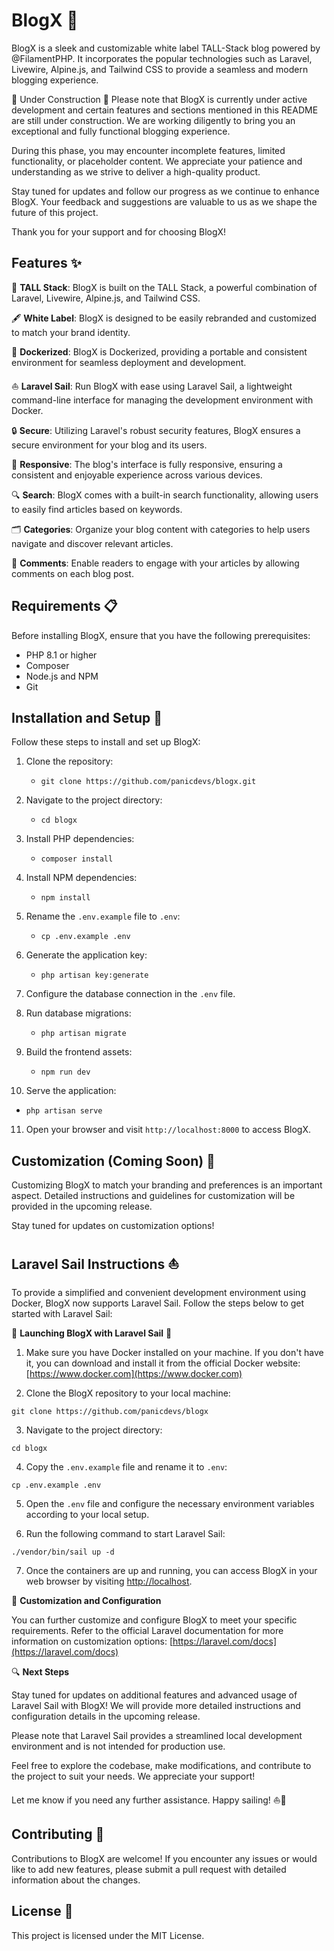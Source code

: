 # BlogX 📝

BlogX is a sleek and customizable white label TALL-Stack blog powered by @FilamentPHP. It incorporates the popular technologies such as Laravel, Livewire, Alpine.js, and Tailwind CSS to provide a seamless and modern blogging experience.

🚧 Under Construction 🚧
Please note that BlogX is currently under active development and certain features and sections mentioned in this README are still under construction. We are working diligently to bring you an exceptional and fully functional blogging experience.

During this phase, you may encounter incomplete features, limited functionality, or placeholder content. We appreciate your patience and understanding as we strive to deliver a high-quality product.

Stay tuned for updates and follow our progress as we continue to enhance BlogX. Your feedback and suggestions are valuable to us as we shape the future of this project.

Thank you for your support and for choosing BlogX!

## Features ✨

📌 **TALL Stack**: BlogX is built on the TALL Stack, a powerful combination of Laravel, Livewire, Alpine.js, and Tailwind CSS.

🖋️ **White Label**: BlogX is designed to be easily rebranded and customized to match your brand identity.

🐳 **Dockerized**: BlogX is Dockerized, providing a portable and consistent environment for seamless deployment and development.

⛵️ **Laravel Sail**: Run BlogX with ease using Laravel Sail, a lightweight command-line interface for managing the development environment with Docker.

🔒 **Secure**: Utilizing Laravel's robust security features, BlogX ensures a secure environment for your blog and its users.

🌈 **Responsive**: The blog's interface is fully responsive, ensuring a consistent and enjoyable experience across various devices.

🔍 **Search**: BlogX comes with a built-in search functionality, allowing users to easily find articles based on keywords.

🗂️ **Categories**: Organize your blog content with categories to help users navigate and discover relevant articles.

💬 **Comments**: Enable readers to engage with your articles by allowing comments on each blog post.

## Requirements 📋

Before installing BlogX, ensure that you have the following prerequisites:

- PHP 8.1 or higher
- Composer
- Node.js and NPM
- Git

## Installation and Setup 🚀

Follow these steps to install and set up BlogX:

1. Clone the repository:
   - `git clone https://github.com/panicdevs/blogx.git`

2. Navigate to the project directory:
   - `cd blogx`

3. Install PHP dependencies:
   - `composer install`

4. Install NPM dependencies:
   - `npm install`

5. Rename the `.env.example` file to `.env`:
   - `cp .env.example .env`

6. Generate the application key:
   - `php artisan key:generate`

7. Configure the database connection in the `.env` file.

8. Run database migrations:
   - `php artisan migrate`

9. Build the frontend assets:
   - `npm run dev`

10. Serve the application:
   - `php artisan serve`

11. Open your browser and visit `http://localhost:8000` to access BlogX.

## Customization (Coming Soon) 🎨
Customizing BlogX to match your branding and preferences is an important aspect. Detailed instructions and guidelines for customization will be provided in the upcoming release.

Stay tuned for updates on customization options!

## Laravel Sail Instructions ⛵

To provide a simplified and convenient development environment using Docker, BlogX now supports Laravel Sail. Follow the steps below to get started with Laravel Sail:

🚀 **Launching BlogX with Laravel Sail** 🚀

1. Make sure you have Docker installed on your machine. If you don't have it, you can download and install it from the official Docker website: [https://www.docker.com](https://www.docker.com)

2. Clone the BlogX repository to your local machine:

```shell
git clone https://github.com/panicdevs/blogx
```

3. Navigate to the project directory:

```shell
cd blogx
```

4. Copy the `.env.example` file and rename it to `.env`:

```shell
cp .env.example .env
```

5. Open the `.env` file and configure the necessary environment variables according to your local setup.

6. Run the following command to start Laravel Sail:

```shell
./vendor/bin/sail up -d
```

7. Once the containers are up and running, you can access BlogX in your web browser by visiting [http://localhost](http://localhost).

🔧 **Customization and Configuration**

You can further customize and configure BlogX to meet your specific requirements. Refer to the official Laravel documentation for more information on customization options: [https://laravel.com/docs](https://laravel.com/docs)

🔍 **Next Steps**

Stay tuned for updates on additional features and advanced usage of Laravel Sail with BlogX! We will provide more detailed instructions and configuration details in the upcoming release.

Please note that Laravel Sail provides a streamlined local development environment and is not intended for production use.

Feel free to explore the codebase, make modifications, and contribute to the project to suit your needs. We appreciate your support!

Let me know if you need any further assistance. Happy sailing! ⛵🌊


## Contributing 👥

Contributions to BlogX are welcome! If you encounter any issues or would like to add new features, please submit a pull request with detailed information about the changes.

## License 📜

This project is licensed under the MIT License.

